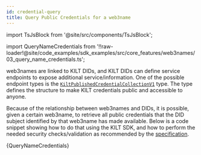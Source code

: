 ```yaml
---
id: credential-query
title: Query Public Credentials for a web3name
---
```


import TsJsBlock from '@site/src/components/TsJsBlock';

import QueryNameCredentials from '!!raw-loader!@site/code_examples/sdk_examples/src/core_features/web3names/03_query_name_credentials.ts';

web3names are linked to KILT DIDs, and KILT DIDs can define service endpoints to expose additional service/information.
One of the possible endpoint types is the [`KiltPublishedCredentialCollectionV1`][kilt-published-credential-collection-v1-type] type.
The type defines the structure to make KILT credentials public and accessible to anyone.

Because of the relationship between web3names and DIDs, it is possible, given a certain web3name, to retrieve all public credentials that the DID subject identified by that web3name has made available.
Below is a code snippet showing how to do that using the KILT SDK, and how to perform the needed security checks/validation as recommended by the [specification][kilt-published-credential-collection-v1-type].

<TsJsBlock>
  {QueryNameCredentials}
</TsJsBlock>

[kilt-published-credential-collection-v1-type]: https://github.com/KILTprotocol/spec-KiltPublishedCredentialCollectionV1/blob/main/README.md